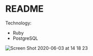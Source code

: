# README

Technology:
* Ruby
* PostgreSQL

![Screen Shot 2020-06-03 at 14 18 23](https://user-images.githubusercontent.com/43008134/83607406-5efc4780-a5a5-11ea-9a94-b8ded6af6f57.png)

